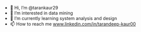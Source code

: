 - 👋 Hi, I’m @tarankaur29
- 👀 I’m interested in data mining
- 🌱 I’m currently learning system analysis and design
- 📫 How to reach me www.linkedin.com/in/tarandeep-kaur00

<!---
tarankaur29/tarankaur29 is a ✨ special ✨ repository because its `README.md` (this file) appears on your GitHub profile.
You can click the Preview link to take a look at your changes.
--->
